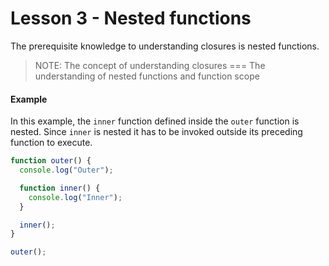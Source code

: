 # Lesson 3 - Nested functions

The prerequisite knowledge to understanding closures is nested functions.

> NOTE: The concept of understanding closures === The understanding of nested functions and function scope

#### Example

In this example, the `inner` function defined inside the `outer` function is nested. Since `inner` is nested it has to be invoked outside its preceding function to execute.

```js
function outer() {
  console.log("Outer");

  function inner() {
    console.log("Inner");
  }

  inner();
}

outer();
```
